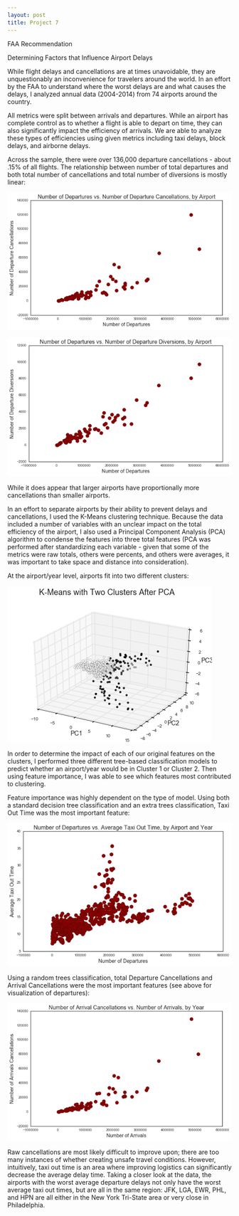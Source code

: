 ```yaml
---
layout: post
title: Project 7
---
```


FAA Recommendation

Determining Factors that Influence Airport Delays

While flight delays and cancellations are at times unavoidable, they are unquestionably
an inconvenience for travelers around the world. In an effort by the FAA to understand
where the worst delays are and what causes the delays, I analyzed annual data (2004-2014)
from 74 airports around the country.

All metrics were split between arrivals and departures. While an airport has complete
control as to whether a flight is able to depart on time, they can also significantly
impact the efficiency of arrivals. We are able to analyze these types of efficiencies
using given metrics including taxi delays, block delays, and airborne delays.

Across the sample, there were over 136,000 departure cancellations - about .15%
of all flights. The relationship between number of total departures and both total
number of cancellations and total number of diversions is mostly linear:

![cancellations](/images/cancellations.png)

![diversions](/images/diversions.png)

While it does appear that larger airports have proportionally more cancellations
than smaller airports.

In an effort to separate airports by their ability to prevent delays and cancellations,
I used the K-Means clustering technique. Because the data included a number of variables
with an unclear impact on the total efficiency of the airport, I also used a Principal
Component Analysis (PCA) algorithm to condense the features into three total features
(PCA was performed after standardizing each variable - given that some of the metrics
were raw totals, others were percents, and others were averages, it was important
to take space and distance into consideration).

At the airport/year level, airports fit into two different clusters:

![k_means](/images/k_means.png)

In order to determine the impact of each of our original features on the clusters,
I performed three different tree-based classification models to predict whether an
airport/year would be in Cluster 1 or Cluster 2. Then using feature importance,
I was able to see which features most contributed to clustering.

Feature importance was highly dependent on the type of model. Using both a standard
decision tree classification and an extra trees classification, Taxi Out Time was
the most important feature:

![taxi_out_time](/images/taxi_out_time.png)

Using a random trees classification, total Departure Cancellations and Arrival
Cancellations were the most important features (see above for visualization of
departures):

![arrivals](/images/arrivals.png)

Raw cancellations are most likely difficult to improve upon; there are too many instances
of whether creating unsafe travel conditions. However, intuitively, taxi out time
is an area where improving logistics can significantly decrease the average delay time.
Taking a closer look at the data, the airports with the worst average departure delays
not only have the worst average taxi out times, but are all in the same region: JFK,
LGA, EWR, PHL, and HPN are all either in the New York Tri-State area or very close in
Philadelphia. 

